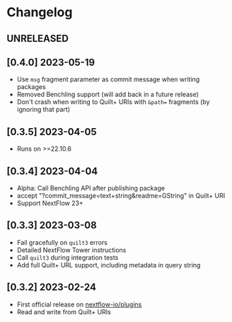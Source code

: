 # Changelog

## UNRELEASED

## [0.4.0] 2023-05-19

- Use `msg` fragment parameter as commit message when writing packages
- Removed Benchling support (will add back in a future release)
- Don't crash when writing to Quilt+ URIs with `&path=` fragments (by ignoring that part)

## [0.3.5] 2023-04-05

- Runs on >=22.10.6

## [0.3.4] 2023-04-04

- Alpha: Call Benchling API after publishing package
- accept "?commit_message=text+string&readme=GString" in Quilt+ URI
- Support NextFlow 23+

## [0.3.3] 2023-03-08

- Fail gracefully on `quilt3` errors
- Detailed NextFlow Tower instructions
- Call `quilt3` during integration tests
- Add full Quilt+ URL support, including metadata in query string

## [0.3.2] 2023-02-24

- First official release on [nextflow-io/plugins](https://github.com/nextflow-io/plugins/commits/main/plugins.json)
- Read and write from Quilt+ URIs
